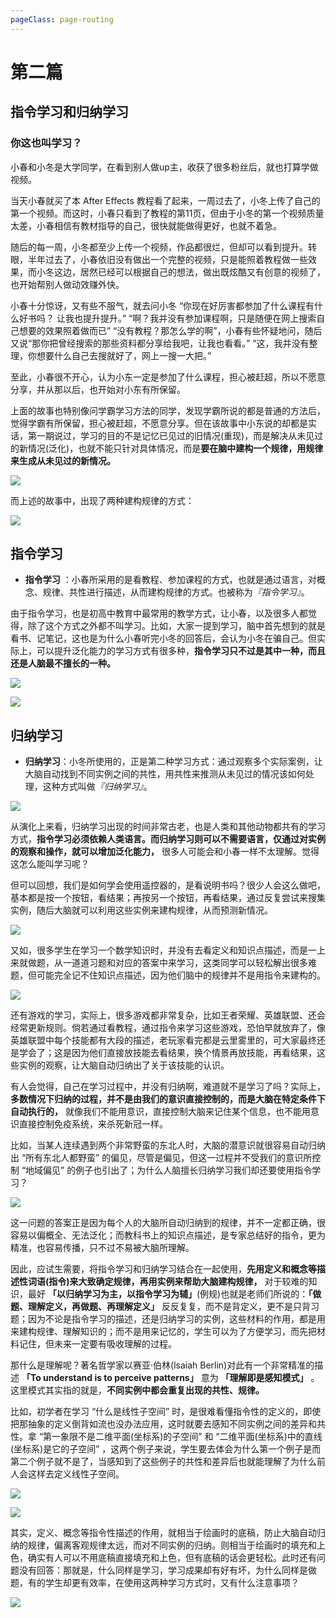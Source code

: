 ```yaml
---
pageClass: page-routing
---
```


# 第二篇
## 指令学习和归纳学习 <Badge text="主题"/>

<div class="case">
    <h3>你这也叫学习？</h3>
    <p>小春和小冬是大学同学，在看到别人做up主，收获了很多粉丝后，就也打算学做视频。</p>
    <p>当天小春就买了本 After Effects 教程看了起来，一周过去了，小冬上传了自己的第一个视频。而这时，小春只看到了教程的第11页，但由于小冬的第一个视频质量太差，小春相信有教材指导的自己，很快就能做得更好，也就不着急。</p>
    <p>随后的每一周，小冬都至少上传一个视频，作品都很烂，但却可以看到提升。转眼，半年过去了，小春依旧没有做出一个完整的视频，只是能照着教程做一些效果，而小冬这边，居然已经可以根据自己的想法，做出既炫酷又有创意的视频了，也开始帮别人做动效赚外快。</p>
    <p>小春十分惊讶，又有些不服气，就去问小冬 “你现在好厉害都参加了什么课程有什么好书吗？ 让我也提升提升。” “啊？我并没有参加课程啊，只是随便在网上搜索自己想要的效果照着做而已” “没有教程？那怎么学的啊”，小春有些怀疑地问，随后又说“那你把曾经搜索的那些资料都分享给我吧，让我也看看。” “这，我并没有整理，你想要什么自己去搜就好了，网上一搜一大把。”</p>
    <p>至此，小春很不开心，认为小东一定是参加了什么课程，担心被赶超，所以不愿意分享，并从那以后，也开始对小东有所保留。</p>
</div>

上面的故事也特别像问学霸学习方法的同学，发现学霸所说的都是普通的方法后，觉得学霸有所保留，担心被赶超，不愿意分享。但在该故事中小东说的却都是实话，第一期说过，学习的目的不是记忆已见过的旧情况(重现)，而是解决从未见过的新情况(泛化)，也就不能只针对具体情况，而是**要在脑中建构一个规律，用规律来生成从未见过的新情况。**

![](/imgs/02-01.png)

而上述的故事中，出现了两种建构规律的方式：

![](/imgs/02-02.png)

## 指令学习

* **指令学习** ：小春所采用的是看教程、参加课程的方式，也就是通过语言，对概念、规律、共性进行描述，从而建构规律的方式。也被称为<i>『指令学习』</i>。

由于指令学习，也是初高中教育中最常用的教学方式，让小春，以及很多人都觉得，除了这个方式之外都不叫学习。比如，大家一提到学习，脑中首先想到的就是看书、记笔记，这也是为什么小春听完小冬的回答后，会认为小冬在骗自己。但实际上，可以提升泛化能力的学习方式有很多种，**指令学习只不过是其中一种，而且还是人脑最不擅长的一种。**

![](/imgs/02-03.png)

![](/imgs/02-04.png)
## 归纳学习

* **归纳学习**：小冬所使用的，正是第二种学习方式：通过观察多个实际案例，让大脑自动找到不同实例之间的共性，用共性来推测从未见过的情况该如何处理，这种方式叫做<i>『归纳学习』</i>。

![](/imgs/02-05.png)

从演化上来看，归纳学习出现的时间非常古老，也是人类和其他动物都共有的学习方式，**指令学习必须依赖人类语言。而归纳学习则可以不需要语言，仅通过对实例的观察和操作，就可以增加泛化能力，** 很多人可能会和小春一样不太理解。觉得这怎么能叫学习呢？

但可以回想，我们是如何学会使用遥控器的，是看说明书吗？很少人会这么做吧，基本都是按一个按钮，看结果；再按另一个按钮，再看结果，通过反复尝试来搜集实例，随后大脑就可以利用这些实例来建构规律，从而预测新情况。

![](/imgs/02-06.png)

又如，很多学生在学习一个数学知识时，并没有去看定义和知识点描述，而是一上来就做题，从一道道习题和对应的答案中来学习，这类同学可以轻松解出很多难题，但可能完全记不住知识点描述，因为他们脑中的规律并不是用指令来建构的。

![](/imgs/02-07.png)

还有游戏的学习，实际上，很多游戏都非常复杂，比如王者荣耀、英雄联盟、还会经常更新规则。倘若通过看教程，通过指令来学习这些游戏，恐怕早就放弃了，像英雄联盟中每个技能都有大段的描述，老玩家看完都是云里雾里的，可大家最终还是学会了；这是因为他们直接放技能去看结果，换个情景再放技能，再看结果，这些实例的观察，让大脑自动归纳出了关于该技能的认识。

有人会觉得，自己在学习过程中，并没有归纳啊，难道就不是学习了吗？实际上，**多数情况下归纳的过程，并不是由我们的意识直接控制的，而是大脑在特定条件下自动执行的，** 就像我们不能用意识，直接控制大脑来记住某个信息，也不能用意识直接控制免疫系统，来杀死新冠一样。

比如，当某人连续遇到两个非常野蛮的东北人时，大脑的潜意识就很容易自动归纳出 “所有东北人都野蛮” 的偏见，尽管是偏见，但这一过程并不受我们的意识所控制 “地域偏见” 的例子也引出了；为什么人脑擅长归纳学习我们却还要使用指令学习？

![](/imgs/02-08.png)

这一问题的答案正是因为每个人的大脑所自动归纳到的规律，并不一定都正确，很容易以偏概全、无法泛化；而教科书上的知识点描述，是专家总结好的指令，更为精准，也容易传播，只不过不易被大脑所理解。

因此，应试生需要，将指令学习和归纳学习结合在一起使用，**先用定义和概念等描述性词语(指令)来大致确定规律，再用实例来帮助大脑建构规律，** 对于较难的知识，最好 **「以归纳学习为主，以指令学习为辅」**(例规)也就是老师们所说的：**「做题、理解定义，再做题、再理解定义」** 反反复复，而不是背定义，更不是只背习题；因为不论是指令学习的描述，还是归纳学习的实例，这些材料的作用，都是用来建构规律、理解知识的；而不是用来记忆的，学生可以为了方便学习，而先把材料记住，但未来一定要有吸收理解的过程。

那什么是理解呢？著名哲学家以赛亚·伯林(lsaiah Berlin)对此有一个非常精准的描述 **「To understand is to perceive patterns」** 意为 **「理解即是感知模式」** 。这里模式其实指的就是，**不同实例中都会重复出现的共性、规律。**

比如，初学者在学习 “什么是线性子空间” 时，是很难看懂指令性的定义的，即使把那抽象的定义倒背如流也没办法应用，这时就要去感知不同实例之间的差异和共性。拿 “第一象限不是二维平面(坐标系)的子空间” 和 “二维平面(坐标系)中的直线(坐标系)是它的子空间” ，这两个例子来说，学生要去体会为什么第一个例子是而第二个例子就不是了，当感知到了这些例子的共性和差异后也就能理解了为什么前人会这样去定义线性子空间。

![](/imgs/02-09.png)

![](/imgs/02-10.png)

其实，定义、概念等指令性描述的作用，就相当于绘画时的底稿，防止大脑自动归纳的规律，偏离客观规律太远，而对不同实例的归纳。则相当于绘画时的填充和上色，确实有人可以不用底稿直接填充和上色，但有底稿的话会更轻松。此时还有问题没有回答：那就是，什么同样是学习，学习成果却有好有坏，为什么同样是做题，有的学生却更有效率，在使用这两种学习方式时，又有什么注意事项？

![](/imgs/02-11.png)